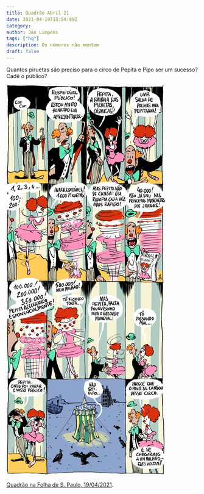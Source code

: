 ```yaml
---
title: Quadrão Abril 21
date: 2021-04-19T15:54:09Z
category:
author: Jan Limpens
tags: ["hq"]
description: Os números não mentem
draft: false
---
```


Quantos piruetas são preciso para o circo de Pepita e Pipo ser um sucesso? Cadê o público?

![HQ](hq2021-04.jpg "Pepita e Pipo apresentam: a bailarina cósmica")

[Quadrão na Folha de S. Paulo, 19/04/2021](https://www1.folha.uol.com.br/ilustrada/cartum/cartunsdiarios/#19/04/2021).